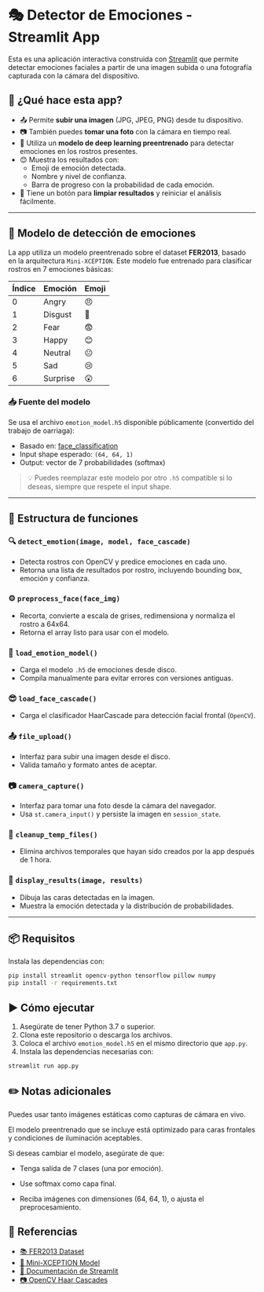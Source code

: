 # 🎭 Detector de Emociones - Streamlit App

Esta es una aplicación interactiva construida con [Streamlit](https://streamlit.io/) que permite detectar emociones faciales a partir de una imagen subida o una fotografía capturada con la cámara del dispositivo.

## 🚀 ¿Qué hace esta app?

- 📤 Permite **subir una imagen** (JPG, JPEG, PNG) desde tu dispositivo.
- 📷 También puedes **tomar una foto** con la cámara en tiempo real.
- 🧠 Utiliza un **modelo de deep learning preentrenado** para detectar emociones en los rostros presentes.
- 😊 Muestra los resultados con:
  - Emoji de emoción detectada.
  - Nombre y nivel de confianza.
  - Barra de progreso con la probabilidad de cada emoción.
- 🧼 Tiene un botón para **limpiar resultados** y reiniciar el análisis fácilmente.

---

## 🧠 Modelo de detección de emociones

La app utiliza un modelo preentrenado sobre el dataset **FER2013**, basado en la arquitectura `Mini-XCEPTION`. Este modelo fue entrenado para clasificar rostros en 7 emociones básicas:

| Índice | Emoción   | Emoji  |
|--------|-----------|--------|
| 0      | Angry     | 😠     |
| 1      | Disgust   | 🤢     |
| 2      | Fear      | 😨     |
| 3      | Happy     | 😊     |
| 4      | Neutral   | 😐     |
| 5      | Sad       | 😢     |
| 6      | Surprise  | 😲     |

### 📥 Fuente del modelo

Se usa el archivo `emotion_model.h5` disponible públicamente (convertido del trabajo de oarriaga):

- Basado en: [face_classification](https://github.com/oarriaga/face_classification)
- Input shape esperado: `(64, 64, 1)`
- Output: vector de 7 probabilidades (softmax)

> 💡 Puedes reemplazar este modelo por otro `.h5` compatible si lo deseas, siempre que respete el input shape.

---

## 🧩 Estructura de funciones

### 🔍 `detect_emotion(image, model, face_cascade)`

- Detecta rostros con OpenCV y predice emociones en cada uno.
- Retorna una lista de resultados por rostro, incluyendo bounding box, emoción y confianza.

### ⚙️ `preprocess_face(face_img)`

- Recorta, convierte a escala de grises, redimensiona y normaliza el rostro a 64x64.
- Retorna el array listo para usar con el modelo.

### 🧠 `load_emotion_model()`

- Carga el modelo `.h5` de emociones desde disco.
- Compila manualmente para evitar errores con versiones antiguas.

### 😎 `load_face_cascade()`

- Carga el clasificador HaarCascade para detección facial frontal (`OpenCV`).

### 📤 `file_upload()`

- Interfaz para subir una imagen desde el disco.
- Valida tamaño y formato antes de aceptar.

### 📷 `camera_capture()`

- Interfaz para tomar una foto desde la cámara del navegador.
- Usa `st.camera_input()` y persiste la imagen en `session_state`.

### 🧼 `cleanup_temp_files()`

- Elimina archivos temporales que hayan sido creados por la app después de 1 hora.

### 🎨 `display_results(image, results)`

- Dibuja las caras detectadas en la imagen.
- Muestra la emoción detectada y la distribución de probabilidades.

---

## 📦 Requisitos

Instala las dependencias con:

```bash
pip install streamlit opencv-python tensorflow pillow numpy
pip install -r requirements.txt
```

## ▶️ Cómo ejecutar

1. Asegúrate de tener Python 3.7 o superior.
2. Clona este repositorio o descarga los archivos.
3. Coloca el archivo `emotion_model.h5` en el mismo directorio que `app.py`.
4. Instala las dependencias necesarias con:

```bash
streamlit run app.py
```

## ✏️ Notas adicionales

Puedes usar tanto imágenes estáticas como capturas de cámara en vivo.

El modelo preentrenado que se incluye está optimizado para caras frontales y condiciones de iluminación aceptables.

Si deseas cambiar el modelo, asegúrate de que:

- Tenga salida de 7 clases (una por emoción).

- Use softmax como capa final.

- Reciba imágenes con dimensiones (64, 64, 1), o ajusta el preprocesamiento.

## 🧠 Referencias

- [📚 FER2013 Dataset](https://www.kaggle.com/datasets/msambare/fer2013)
- [🧠 Mini-XCEPTION Model](https://github.com/oarriaga/face_classification)
- [📘 Documentación de Streamlit](https://docs.streamlit.io/)
- [📷 OpenCV Haar Cascades](https://github.com/opencv/opencv/tree/master/data/haarcascades)
